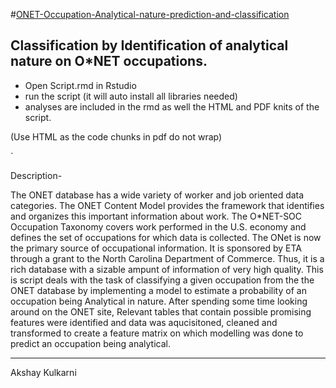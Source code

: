 #[ONET-Occupation-Analytical-nature-prediction-and-classification](https://akshay-a-kulkarni.github.io/ONET-Analytical-Nature-Prediction-and-Classification-of-occupations/)


    
## Classification by Identification of analytical nature on O*NET occupations.  

- Open Script.rmd in Rstudio 
- run the script (it will auto install all libraries needed)
- analyses are included in the rmd as well the HTML and PDF knits of the script.

(Use HTML as the code chunks in pdf do not wrap)

`

Description- 

The ONET database has a wide variety of worker and job oriented data categories. The ONET Content
Model provides the framework that identifies and organizes this important information about work. The
O*NET-SOC Occupation Taxonomy covers work performed in the U.S. economy and defines the set of
occupations for which data is collected.
The ONet is now the primary source of occupational information. It is sponsored by ETA through a grant
to the North Carolina Department of Commerce. Thus, it is a rich database with a sizable ampunt of
information of very high quality.
This is script deals with the task of classifying a given occupation from the the ONET database by implementing
a model to estimate a probability of an occupation being Analytical in nature. After spending
some time looking around on the ONET site, Relevant tables that contain possible promising features were
identified and data was aqucisitoned, cleaned and transformed to create a feature matrix on which modelling
was done to predict an occupation being analytical.

---
Akshay Kulkarni
